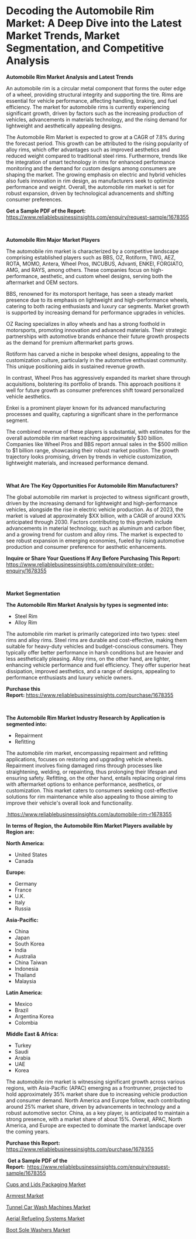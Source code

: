 <p><h1>Decoding the Automobile Rim Market: A Deep Dive into the Latest Market Trends, Market Segmentation, and Competitive Analysis</h1></p><p><strong>Automobile Rim Market Analysis and Latest Trends</strong></p>
<p><p>An automobile rim is a circular metal component that forms the outer edge of a wheel, providing structural integrity and supporting the tire. Rims are essential for vehicle performance, affecting handling, braking, and fuel efficiency. The market for automobile rims is currently experiencing significant growth, driven by factors such as the increasing production of vehicles, advancements in materials technology, and the rising demand for lightweight and aesthetically appealing designs.</p><p>The Automobile Rim Market is expected to grow at a CAGR of 7.8% during the forecast period. This growth can be attributed to the rising popularity of alloy rims, which offer advantages such as improved aesthetics and reduced weight compared to traditional steel rims. Furthermore, trends like the integration of smart technology in rims for enhanced performance monitoring and the demand for custom designs among consumers are shaping the market. The growing emphasis on electric and hybrid vehicles also fuels innovation in rim design, as manufacturers seek to optimize performance and weight. Overall, the automobile rim market is set for robust expansion, driven by technological advancements and shifting consumer preferences.</p></p>
<p><strong>Get a Sample PDF of the Report:&nbsp;</strong> <a href="https://www.reliablebusinessinsights.com/enquiry/request-sample/1678355?utm_campaign=39&utm_medium=2&utm_source=Github&utm_content=ia&utm_term=02112024&utm_id=automobile-rim">https://www.reliablebusinessinsights.com/enquiry/request-sample/1678355</a></p>
<p>&nbsp;</p>
<p><strong>Automobile Rim Major Market Players</strong></p>
<p><p>The automobile rim market is characterized by a competitive landscape comprising established players such as BBS, OZ, Rotiform, TWG, AEZ, ROTA, MOMO, Antera, Wheel Pros, INCUBUS, Advanti, ENKEI, FORGIATO, AMG, and RAYS, among others. These companies focus on high-performance, aesthetic, and custom wheel designs, serving both the aftermarket and OEM sectors.</p><p>BBS, renowned for its motorsport heritage, has seen a steady market presence due to its emphasis on lightweight and high-performance wheels, catering to both racing enthusiasts and luxury car segments. Market growth is supported by increasing demand for performance upgrades in vehicles.</p><p>OZ Racing specializes in alloy wheels and has a strong foothold in motorsports, promoting innovation and advanced materials. Their strategic partnerships with automotive brands enhance their future growth prospects as the demand for premium aftermarket parts grows.</p><p>Rotiform has carved a niche in bespoke wheel designs, appealing to the customization culture, particularly in the automotive enthusiast community. This unique positioning aids in sustained revenue growth.</p><p>In contrast, Wheel Pros has aggressively expanded its market share through acquisitions, bolstering its portfolio of brands. This approach positions it well for future growth as consumer preferences shift toward personalized vehicle aesthetics.</p><p>Enkei is a prominent player known for its advanced manufacturing processes and quality, capturing a significant share in the performance segment.</p><p>The combined revenue of these players is substantial, with estimates for the overall automobile rim market reaching approximately $30 billion. Companies like Wheel Pros and BBS report annual sales in the $500 million to $1 billion range, showcasing their robust market position. The growth trajectory looks promising, driven by trends in vehicle customization, lightweight materials, and increased performance demand.</p></p>
<p>&nbsp;</p>
<p><strong>What Are The Key Opportunities For Automobile Rim Manufacturers?</strong></p>
<p><p>The global automobile rim market is projected to witness significant growth, driven by the increasing demand for lightweight and high-performance vehicles, alongside the rise in electric vehicle production. As of 2023, the market is valued at approximately $XX billion, with a CAGR of around XX% anticipated through 2030. Factors contributing to this growth include advancements in material technology, such as aluminum and carbon fiber, and a growing trend for custom and alloy rims. The market is expected to see robust expansion in emerging economies, fueled by rising automotive production and consumer preference for aesthetic enhancements.</p></p>
<p><strong>Inquire or Share Your Questions If Any Before Purchasing This Report:</strong> <a href="https://www.reliablebusinessinsights.com/enquiry/pre-order-enquiry/1678355?utm_campaign=39&utm_medium=2&utm_source=Github&utm_content=ia&utm_term=02112024&utm_id=automobile-rim">https://www.reliablebusinessinsights.com/enquiry/pre-order-enquiry/1678355</a></p>
<p>&nbsp;</p>
<p><strong>Market Segmentation</strong></p>
<p><strong>The Automobile Rim Market Analysis by types is segmented into:</strong></p>
<p><ul><li>Steel Rim</li><li>Alloy Rim</li></ul></p>
<p><p>The automobile rim market is primarily categorized into two types: steel rims and alloy rims. Steel rims are durable and cost-effective, making them suitable for heavy-duty vehicles and budget-conscious consumers. They typically offer better performance in harsh conditions but are heavier and less aesthetically pleasing. Alloy rims, on the other hand, are lighter, enhancing vehicle performance and fuel efficiency. They offer superior heat dissipation, improved aesthetics, and a range of designs, appealing to performance enthusiasts and luxury vehicle owners.</p></p>
<p><strong>Purchase this Report:&nbsp;</strong><a href="https://www.reliablebusinessinsights.com/purchase/1678355?utm_campaign=39&utm_medium=2&utm_source=Github&utm_content=ia&utm_term=02112024&utm_id=automobile-rim">https://www.reliablebusinessinsights.com/purchase/1678355</a></p>
<p>&nbsp;</p>
<p><strong>The Automobile Rim Market Industry Research by Application is segmented into:</strong></p>
<p><ul><li>Repairment</li><li>Refitting</li></ul></p>
<p><p>The automobile rim market, encompassing repairment and refitting applications, focuses on restoring and upgrading vehicle wheels. Repairment involves fixing damaged rims through processes like straightening, welding, or repainting, thus prolonging their lifespan and ensuring safety. Refitting, on the other hand, entails replacing original rims with aftermarket options to enhance performance, aesthetics, or customization. This market caters to consumers seeking cost-effective solutions for rim maintenance while also appealing to those aiming to improve their vehicle's overall look and functionality.</p></p>
<p><a href="https://www.reliablebusinessinsights.com/automobile-rim-r1678355?utm_campaign=39&utm_medium=2&utm_source=Github&utm_content=ia&utm_term=02112024&utm_id=automobile-rim">&nbsp;https://www.reliablebusinessinsights.com/automobile-rim-r1678355</a></p>
<p><strong>In terms of Region, the Automobile Rim Market Players available by Region are:</strong></p>
<p>
    <p> <strong> North America: </strong>
        <ul>
            <li>United States</li>
            <li>Canada</li>
        </ul>
        </p> 
    <p> <strong> Europe: </strong>
        <ul>
            <li>Germany</li>
            <li>France</li>
            <li>U.K.</li>
            <li>Italy</li>
            <li>Russia</li>
        </ul>
        </p> 
    <p> <strong> Asia-Pacific: </strong>
        <ul>
            <li>China</li>
            <li>Japan</li>
            <li>South Korea</li>
            <li>India</li>
            <li>Australia</li>
            <li>China Taiwan</li>
            <li>Indonesia</li>
            <li>Thailand</li>
            <li>Malaysia</li>
        </ul>
        </p> 
    <p> <strong> Latin America: </strong>
        <ul>
            <li>Mexico</li>
            <li>Brazil</li>
            <li>Argentina Korea</li>
            <li>Colombia</li>
        </ul>
        </p> 
    <p> <strong> Middle East & Africa: </strong>
        <ul>
            <li>Turkey</li>
            <li>Saudi</li>
            <li>Arabia</li>
            <li>UAE</li>
            <li>Korea</li>
        </ul>
    </p>
    </p>
<p><p>The automobile rim market is witnessing significant growth across various regions, with Asia-Pacific (APAC) emerging as a frontrunner, projected to hold approximately 35% market share due to increasing vehicle production and consumer demand. North America and Europe follow, each contributing around 25% market share, driven by advancements in technology and a robust automotive sector. China, as a key player, is anticipated to maintain a strong presence, with a market share of about 15%. Overall, APAC, North America, and Europe are expected to dominate the market landscape over the coming years.</p></p>
<p><strong>Purchase this Report: </strong><a href="https://www.reliablebusinessinsights.com/purchase/1678355?utm_campaign=39&utm_medium=2&utm_source=Github&utm_content=ia&utm_term=02112024&utm_id=automobile-rim">https://www.reliablebusinessinsights.com/purchase/1678355</a></p>
<p>&nbsp;<strong>Get a Sample PDF of the Report:&nbsp;&nbsp;</strong><a href="https://www.reliablebusinessinsights.com/enquiry/request-sample/1678355?utm_campaign=39&utm_medium=2&utm_source=Github&utm_content=ia&utm_term=02112024&utm_id=automobile-rim">https://www.reliablebusinessinsights.com/enquiry/request-sample/1678355</a></p>
<p><strong></strong></p>
<p><p><a href="https://www.linkedin.com/pulse/cups-lids-packaging-market-outlook-share-analysis--iz79e?utm_campaign=39&utm_medium=2&utm_source=Github&utm_content=ia&utm_term=02112024&utm_id=automobile-rim">Cups and Lids Packaging Market</a></p><p><a href="https://github.com/delorasywf/Market-Research-Report-List-1/blob/main/armrest-market.md?utm_campaign=39&utm_medium=2&utm_source=Github&utm_content=ia&utm_term=02112024&utm_id=automobile-rim">Armrest Market</a></p><p><a href="https://issuu.com/reportprime-2/docs/tunnel-car-wash-machines-market-siz_82839e4920b1ec?utm_campaign=39&utm_medium=2&utm_source=Github&utm_content=ia&utm_term=02112024&utm_id=automobile-rim">Tunnel Car Wash Machines Market</a></p><p><a href="https://github.com/mac1evjen/Market-Research-Report-List-1/blob/main/aerial-refueling-systems-market.md?utm_campaign=39&utm_medium=2&utm_source=Github&utm_content=ia&utm_term=02112024&utm_id=automobile-rim">Aerial Refueling Systems Market</a></p><p><a href="https://issuu.com/reportprime-2/docs/boot-sole-washers-market-size-2030._69b890f53124e1?utm_campaign=39&utm_medium=2&utm_source=Github&utm_content=ia&utm_term=02112024&utm_id=automobile-rim">Boot Sole Washers Market</a></p></p>